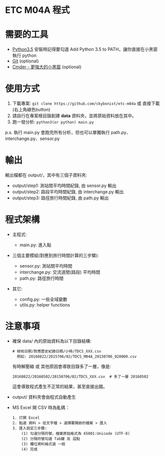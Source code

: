 # ETC M04A 程式


# 需要的工具
- [Python3.5](https://www.python.org/downloads/)
  安裝時記得要勾選 Add Python 3.5 to PATH，讓你直接在小黑窗執行 python
- [Git](https://git-scm.com/download/win) (optional)
- [Cmder - 更強大的小黑窗](http://cmder.net/) (optional)


# 使用方式

1. 下載專案: `git clone https://github.com/ckybonist/etc-m04a` 或 直接下載(右上角綠色button)
2. 請自行在專案根目錄創建 **data** 資料夾，並將原始資料放在其中。
3. 跑一發分析: `python3(or python) main.py`

  p.s. 執行 main.py 會跑完所有分析，但也可以單獨執行 path.py、 interchange.py、sensor.py


# 輸出
輸出檔都在 output/，其中有三個子資料夾:
- output/step1: 測站間平均時間紀錄, 由 sensor.py 輸出
- output/step2: 路段平均時間紀錄, 由 interchange.py 輸出
- output/step3: 路徑旅行時間紀錄, 由 path.py 輸出


# 程式架構

* 主程式:
  - main.py: 進入點

* 三個主要模組(對應到旅行時間計算的三步驟):
  - sensor.py: 測站間平均時間
  - interchange.py: 交流道間(路段) 平均時間
  - path.py: 路徑旅行時間

* 其它:
  - config.py: 一些全域變數
  - utils.py: helper functions

# 注意事項
- 確保 data/ 內的原始資料為以下目錄結構:
  ```
  # 檢核日期/對應歷史紀錄日期/小時/TDCS_XXX.csv
    例如: 20160822/2015706/02/TDCS_M04A_20150706_020000.csv
  ```
  有時解壓縮 或 其他原因會導致目錄多了一層，像是:

  `20160822/20160502/20150706/02/TDCS_XXX.csv  # 多了一層 20160502`

  這會導致程式產生不正常的結果，甚至直接出錯。

- output/ 資料夾會由程式自動產生

- MS Excel 開 CSV 時為亂碼：
  ```
  1. 打開 Excel
  2. 點選 資料 > 從文字檔 > 選擇要開啟的檔案 > 匯入
  3. 匯入設定三步驟:
      (1) 勾選分隔符號，檔案原始格式為 65001:Unicode (UTF-8)
      (2) 分隔符號勾選 Tab鍵 及 逗點
      (3) 欄位資料格式選 一般
      (4) 完成
  ```
